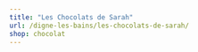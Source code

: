 ```yaml
---
title: "Les Chocolats de Sarah"
url: /digne-les-bains/les-chocolats-de-sarah/
shop: chocolat
---
```

